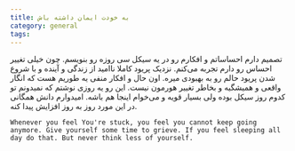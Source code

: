 ```yaml
---
title: به خودت ایمان داشته باش
category: general
tags:  
---
```


تصمیم دارم احساساتم و افکارم رو در یه سیکل سی روزه رو بنویسم. چون خیلی تغییر احساس رو دارم تجربه می‌کنم. نزدیک پریود کاملا ناامید از زندگی و آینده و با شروع شدن پریود حالم رو به بهبودی میره. اون حال و افکار منفی یه طوریم هست که انگار واقعی و همیشگیه و بخاطر تغییر هورمون نیست. این رو یه روزی نوشتم که نمیدونم تو کدوم روز سیکل بوده ولی بسیار قویه و می‌خوام اینجا هم باشه. امیدوارم دانش همگانی در این مورد روز به روز افزایش پیدا کنه.



    Whenever you feel You're stuck, you feel you cannot keep going anymore. Give yourself some time to grieve. If you feel sleeping all day do that. But never think less of yourself. 





